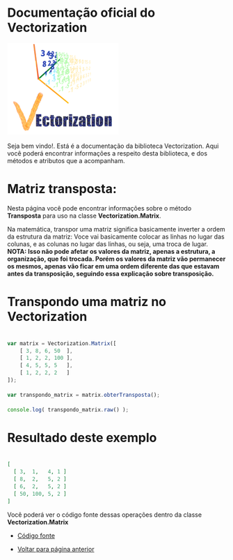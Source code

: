 # Documentação oficial do Vectorization
![Logo do projeto](https://github.com/WilliamJardim/Vectorization/blob/main/imagens/logo256x256.png)

Seja bem vindo!. Está é a documentação da biblioteca Vectorization.
Aqui você poderá encontrar informações a respeito desta biblioteca, e dos métodos e atributos que a acompanham.

# Matriz transposta:
Nesta página você pode encontrar informações sobre o método **Transposta** para uso na classe **Vectorization.Matrix**.

Na matemática, transpor uma matriz significa basicamente inverter a ordem da estrutura da matriz: Voce vai basicamente colocar as linhas no lugar das colunas, e as colunas no lugar das linhas, ou seja, uma troca de lugar. **NOTA: Isso não pode afetar os valores da matriz, apenas a estrutura, a organização, que foi trocada. Porém os valores da matriz vão permanecer os mesmos, apenas vão ficar em uma ordem diferente das que estavam antes da transposição, seguindo essa explicação sobre transposição.**

# Transpondo uma matriz no Vectorization
```javascript

var matrix = Vectorization.Matrix([
    [ 3, 8, 6, 50  ],
    [ 1, 2, 2, 100 ],
    [ 4, 5, 5, 5   ],
    [ 1, 2, 2, 2   ]
]);

var transpondo_matrix = matrix.obterTransposta();

console.log( transpondo_matrix.raw() );

```

# Resultado deste exemplo
```json

[
  [ 3,  1,   4, 1 ]
  [ 8,  2,   5, 2 ]
  [ 6,  2,   5, 2 ]
  [ 50, 100, 5, 2 ]
]

```

Você poderá ver o código fonte dessas operações dentro da classe **Vectorization.Matrix**
* [Código fonte](https://github.com/WilliamJardim/Vectorization/blob/main/src/Matrix.js)

* [Voltar para página anterior](../page.md)